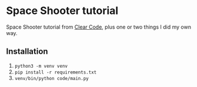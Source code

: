 # Space Shooter tutorial

Space Shooter tutorial from [Clear Code](https://www.youtube.com/watch?v=8OMghdHP-zs), plus one or two things I did my own way.

## Installation
1. `python3 -m venv venv`
1. `pip install -r requirements.txt`
1. `venv/bin/python code/main.py`

